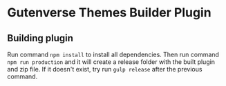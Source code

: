 # Gutenverse Themes Builder Plugin

## Building plugin
Run command `npm install` to install all dependencies.
Then run command `npm run production` and it will create a release folder with the built plugin and zip file.
If it doesn't exist, try run `gulp release` after the previous command.